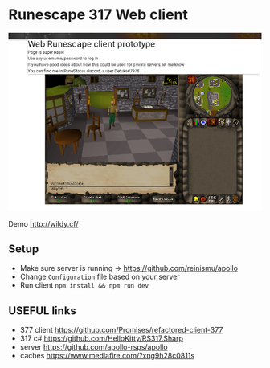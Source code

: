 # Runescape 317 Web client
![](images/show.png)

Demo http://wildy.cf/


## Setup

* Make sure server is running -> https://github.com/reinismu/apollo
* Change `Configuration` file based on your server
* Run client `npm install && npm run dev`

## USEFUL links

* 377 client https://github.com/Promises/refactored-client-377
* 317 c# https://github.com/HelloKitty/RS317.Sharp
* server https://github.com/apollo-rsps/apollo
* caches https://www.mediafire.com/?xng9h28c0811s

